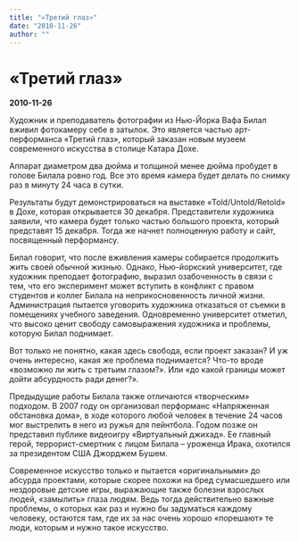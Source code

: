 ```yaml
---
title: "«Третий глаз»"
date: "2010-11-26"
author: ""
---
```


# «Третий глаз»

**2010-11-26** 

Художник и преподаватель фотографии из Нью-Йорка Вафа Билал вживил фотокамеру себе в затылок. Это является частью арт-перформанса «Третий глаз», который заказан новым музеем современного искусства в столице Катара Дохе.

Аппарат диаметром два дюйма и толщиной менее дюйма пробудет в голове Билала ровно год. Все это время камера будет делать по снимку раз в минуту 24 часа в сутки.

Результаты будут демонстрироваться на выставке «Told/Untold/Retold» в Дохе, которая открывается 30 декабря. Представители художника заявили, что камера будет только частью большого проекта, который представят 15 декабря. Тогда же начнет полноценную работу и сайт, посвященный перформансу.

Билал говорит, что после вживления камеры собирается продолжить жить своей обычной жизнью. Однако, Нью-йоркский университет, где художник преподает фотографию, выразил озабоченность в связи с тем, что его эксперимент может вступить в конфликт с правом студентов и коллег Билала на неприкосновенность личной жизни. Администрация пытается уговорить художника отказаться от съемки в помещениях учебного заведения. Одновременно университет отметил, что высоко ценит свободу самовыражения художника и проблемы, которую Билал поднимает.

Вот только не понятно, какая здесь свобода, если проект заказан? И уж очень интересно, какая же проблема поднимается? Что-то вроде «возможно ли жить с третьим глазом?». Или «до какой границы может дойти абсурдность ради денег?».

Предыдущие работы Билала также отличаются «творческим» подходом. В 2007 году он организовал перформанс «Напряженная обстановка дома», в ходе которого любой человек в течение 24 часов мог выстрелить в него из ружья для пейнтбола. Годом позже он представил публике видеоигру «Виртуальный джихад». Ее главный герой, террорист-смертник с лицом Билала – уроженца Ирака, охотился за президентом США Джорджем Бушем.

Современное искусство только и пытается «оригинальными» до абсурда проектами, которые скорее похожи на бред сумасшедшего или нездоровые детские игры, выражающие также болезни взрослых людей, «замылить» глаза людям. Ведь тогда действительно важные проблемы, о которых как раз и нужно бы задуматься каждому человеку, остаются там, где их за нас очень хорошо «порешают» те люди, которым и нужно такое искусство.